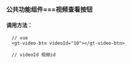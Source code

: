 ### 公共功能组件===视频查看按钮
#### 调用方法：
```aidl
  // vue
  <gt-video-btn videoId="10"></gt-video-btn>

  // videoId 视频id
  
```
